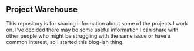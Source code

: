 ## Project Warehouse
This repository is for sharing information about some of the projects I work on. I've decided there may be some useful information I can share with other people who might be struggling with the same issue or have a common interest, so I started this blog-ish thing.

